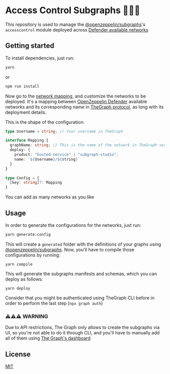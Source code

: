 # Access Control Subgraphs 👮🏻‍♂️

This repository is used to manage the [@openzeppelin/subgraphs](https://github.com/OpenZeppelin/openzeppelin-subgraphs)'s `accesscontrol` module deployed across [Defender available networks](https://docs.openzeppelin.com/defender/#networks)

## Getting started

To install dependencies, just run:

```bash
yarn
```

or

```bash
npm run install
```

Now go to the [network mapping](./utils/network-mapping.json), and customize the networks to be deployed. It's a mapping between [OpenZeppelin Defender](https://defender.openzeppelin.com) available networks and its corresponding name in [TheGraph protocol](https://thegraph.com), as long with its deployment details.

This is the shape of the configuration:

```typescript
type Username = string; // Your username in TheGraph

interface Mapping {
  graphName: string; // This is the name of the network in TheGraph service,
  deploy: {
    product: "hosted-service" | "subgraph-studio",
    name: `${Username}/${string}`
  }
}

type Config = {
  [key: string]?: Mapping
}
```

You can add as many networks as you like

## Usage

In order to generate the configurations for the networks, just run:

```bash
yarn generate:config
```

This will create a `generated` folder with the definitions of your graphs using [@openzeppelin/subgraphs](https://github.com/OpenZeppelin/openzeppelin-subgraphs). Now, you'll have to compile those configurations by running:

```
yarn compile
```

This will generate the subgraphs manifests and schemas, which you can deploy as follows:

```
yarn deploy
```

Consider that you might be authenticated using TheGraph CLI before in order to perform the last step (`npx graph auth`)

### ⚠️⚠️⚠️ WARNING

Due to API restrictions, The Graph only allows to create the subgraphs via UI, so you're not able to do it through CLI, and you'll have to manually add all of them using [The Graph's dashboard](https://thegraph.com/hosted-service/dashboard)

## License

[MIT](https://choosealicense.com/licenses/mit/)

